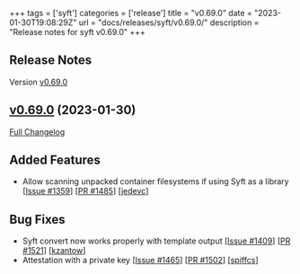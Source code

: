 +++
tags = ['syft']
categories = ['release']
title = "v0.69.0"
date = "2023-01-30T19:08:29Z"
url = "docs/releases/syft/v0.69.0/"
description = "Release notes for syft v0.69.0"
+++

## Release Notes

Version [v0.69.0](https://github.com/anchore/syft/releases/tag/v0.69.0)

## [v0.69.0](https://github.com/anchore/syft/tree/v0.69.0) (2023-01-30)

[Full Changelog](https://github.com/anchore/syft/compare/v0.68.1...v0.69.0)

## Added Features

- Allow scanning unpacked container filesystems if using Syft as a library [[Issue #1359](https://github.com/anchore/syft/issues/1359)] [[PR #1485](https://github.com/anchore/syft/pull/1485)] [[jedevc](https://github.com/jedevc)]

## Bug Fixes

- Syft convert now works properly with template output [[Issue #1409](https://github.com/anchore/syft/issues/1409)] [[PR #1521](https://github.com/anchore/syft/pull/1521)] [[kzantow](https://github.com/kzantow)]
- Attestation with a private key [[Issue #1465](https://github.com/anchore/syft/issues/1465)] [[PR #1502](https://github.com/anchore/syft/pull/1502)] [[spiffcs](https://github.com/spiffcs)]
